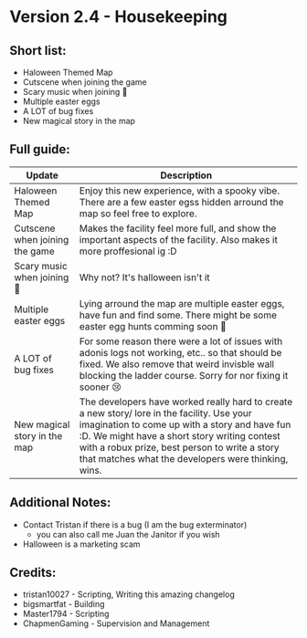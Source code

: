 
# **Version 2.4 - Housekeeping**

## Short list:

- Haloween Themed Map
- Cutscene when joining the game
- Scary music when joining 👀
- Multiple easter eggs 
- A LOT of bug fixes
- New magical story in the map



## Full guide:

| Update        | Description   |
| ------------- | ------------- |
| Haloween Themed Map | Enjoy this new experience, with a spooky vibe. There are a few easter egss hidden arround the map so feel free to explore.|
| Cutscene when joining the game | Makes the facility feel more full, and show the important aspects of the facility. Also makes it more proffesional ig :D|
| Scary music when joining 👀 | Why not? It's halloween isn't it|
| Multiple easter eggs | Lying arround the map are multiple easter eggs, have fun and find some. There might be some easter egg hunts comming soon 👀|
| A LOT of bug fixes | For some reason there were a lot of issues with adonis logs not working, etc.. so that should be fixed. We also remove that weird invisble wall blocking the ladder course. Sorry for nor fixing it sooner 😢|
| New magical story in the map | The developers have worked really hard to create a new story/ lore in the facility. Use your imagination to come up with a story and have fun :D. We might have a short story writing contest with a robux prize, best person to write a story that matches what the developers were thinking, wins. |




## Additional Notes:
- Contact Tristan if there is a bug (I am the bug exterminator)
  - you can also call me Juan the Janitor if you wish
- Halloween is a marketing scam

## Credits:
- tristan10027 - Scripting, Writing this amazing changelog
- bigsmartfat - Building
- Master1794 - Scripting
- ChapmenGaming - Supervision and Management
